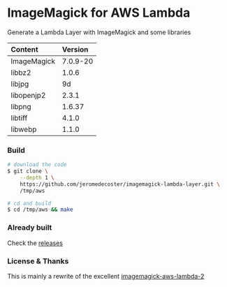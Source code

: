 # ImageMagick for AWS Lambda

Generate a Lambda Layer with ImageMagick and some libraries

| Content | Version |
| :-- | :-- |
| ImageMagick | 7.0.9-20 |
| libbz2 | 1.0.6 |
| libjpg | 9d |
| libopenjp2 | 2.3.1 |
| libpng | 1.6.37 |
| libtiff | 4.1.0 |
| libwebp | 1.1.0 |

### Build

```bash
# download the code
$ git clone \
    --depth 1 \
    https://github.com/jeromedecoster/imagemagick-lambda-layer.git \
    /tmp/aws

# cd and build
$ cd /tmp/aws && make
```

### Already built

Check the [releases](https://github.com/jeromedecoster/imagemagick-lambda-layer/releases)

### License & Thanks

This is mainly a rewrite of the excellent [imagemagick-aws-lambda-2](https://github.com/serverlesspub/imagemagick-aws-lambda-2)